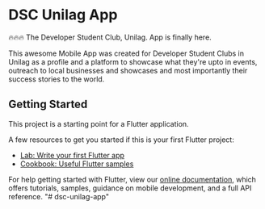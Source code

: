 # DSC Unilag App

🔥🔥🔥 The Developer Student Club, Unilag. App is finally here.

This awesome Mobile App was created for Developer Student Clubs in Unilag as a profile and a platform to showcase what they're upto in events, outreach to local businesses and showcases and most importantly their success stories to the world.

## Getting Started

This project is a starting point for a Flutter application.

A few resources to get you started if this is your first Flutter project:

- [Lab: Write your first Flutter app](https://flutter.dev/docs/get-started/codelab)
- [Cookbook: Useful Flutter samples](https://flutter.dev/docs/cookbook)

For help getting started with Flutter, view our
[online documentation](https://flutter.dev/docs), which offers tutorials,
samples, guidance on mobile development, and a full API reference.
"# dsc-unilag-app" 
